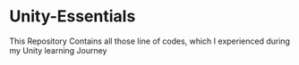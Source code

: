 # Unity-Essentials
This Repository Contains all those line of codes, which I experienced during my Unity learning Journey
